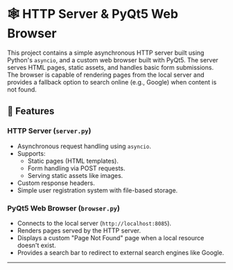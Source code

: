 # 🕸️ HTTP Server & PyQt5 Web Browser

This project contains a simple asynchronous HTTP server built using Python's `asyncio`, and a custom web browser built with PyQt5. The server serves HTML pages, static assets, and handles basic form submissions. The browser is capable of rendering pages from the local server and provides a fallback option to search online (e.g., Google) when content is not found.

## 🚀 Features

### HTTP Server (`server.py`)
- Asynchronous request handling using `asyncio`.
- Supports:
  - Static pages (HTML templates).
  - Form handling via POST requests.
  - Serving static assets like images.
- Custom response headers.
- Simple user registration system with file-based storage.

### PyQt5 Web Browser (`browser.py`)
- Connects to the local server (`http://localhost:8085`).
- Renders pages served by the HTTP server.
- Displays a custom "Page Not Found" page when a local resource doesn't exist.
- Provides a search bar to redirect to external search engines like Google.

---



